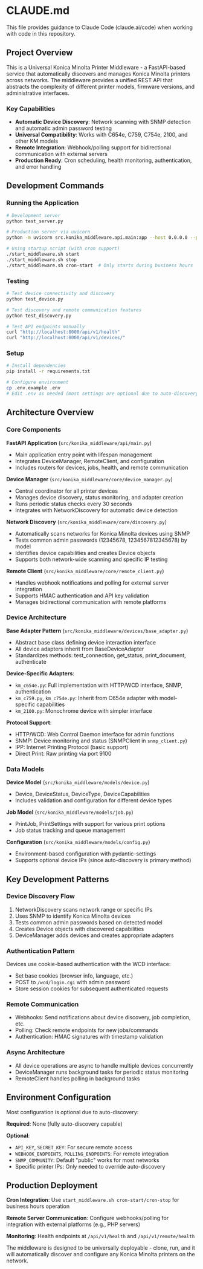 # CLAUDE.md

This file provides guidance to Claude Code (claude.ai/code) when working with code in this repository.

## Project Overview

This is a Universal Konica Minolta Printer Middleware - a FastAPI-based service that automatically discovers and manages Konica Minolta printers across networks. The middleware provides a unified REST API that abstracts the complexity of different printer models, firmware versions, and administrative interfaces.

### Key Capabilities
- **Automatic Device Discovery**: Network scanning with SNMP detection and automatic admin password testing
- **Universal Compatibility**: Works with C654e, C759, C754e, 2100, and other KM models
- **Remote Integration**: Webhook/polling support for bidirectional communication with external servers
- **Production Ready**: Cron scheduling, health monitoring, authentication, and error handling

## Development Commands

### Running the Application
```bash
# Development server
python test_server.py

# Production server via uvicorn
python -m uvicorn src.konika_middleware.api.main:app --host 0.0.0.0 --port 8000

# Using startup script (with cron support)
./start_middleware.sh start
./start_middleware.sh stop
./start_middleware.sh cron-start  # Only starts during business hours
```

### Testing
```bash
# Test device connectivity and discovery
python test_device.py

# Test discovery and remote communication features
python test_discovery.py

# Test API endpoints manually
curl "http://localhost:8000/api/v1/health"
curl "http://localhost:8000/api/v1/devices/"
```

### Setup
```bash
# Install dependencies
pip install -r requirements.txt

# Configure environment
cp .env.example .env
# Edit .env as needed (most settings are optional due to auto-discovery)
```

## Architecture Overview

### Core Components

**FastAPI Application** (`src/konika_middleware/api/main.py`)
- Main application entry point with lifespan management
- Integrates DeviceManager, RemoteClient, and configuration
- Includes routers for devices, jobs, health, and remote communication

**Device Manager** (`src/konika_middleware/core/device_manager.py`)
- Central coordinator for all printer devices
- Manages device discovery, status monitoring, and adapter creation
- Runs periodic status checks every 30 seconds
- Integrates with NetworkDiscovery for automatic device detection

**Network Discovery** (`src/konika_middleware/core/discovery.py`)
- Automatically scans networks for Konica Minolta devices using SNMP
- Tests common admin passwords (12345678, 1234567812345678) by model
- Identifies device capabilities and creates Device objects
- Supports both network-wide scanning and specific IP testing

**Remote Client** (`src/konika_middleware/core/remote_client.py`)
- Handles webhook notifications and polling for external server integration
- Supports HMAC authentication and API key validation
- Manages bidirectional communication with remote platforms

### Device Architecture

**Base Adapter Pattern** (`src/konika_middleware/devices/base_adapter.py`)
- Abstract base class defining device interaction interface
- All device adapters inherit from BaseDeviceAdapter
- Standardizes methods: test_connection, get_status, print_document, authenticate

**Device-Specific Adapters**:
- `km_c654e.py`: Full implementation with HTTP/WCD interface, SNMP, authentication
- `km_c759.py`, `km_c754e.py`: Inherit from C654e adapter with model-specific capabilities
- `km_2100.py`: Monochrome device with simpler interface

**Protocol Support**:
- HTTP/WCD: Web Control Daemon interface for admin functions
- SNMP: Device monitoring and status (SNMPClient in `snmp_client.py`)
- IPP: Internet Printing Protocol (basic support)
- Direct Print: Raw printing via port 9100

### Data Models

**Device Model** (`src/konika_middleware/models/device.py`)
- Device, DeviceStatus, DeviceType, DeviceCapabilities
- Includes validation and configuration for different device types

**Job Model** (`src/konika_middleware/models/job.py`)
- PrintJob, PrintSettings with support for various print options
- Job status tracking and queue management

**Configuration** (`src/konika_middleware/models/config.py`)
- Environment-based configuration with pydantic-settings
- Supports optional device IPs (since auto-discovery is primary method)

## Key Development Patterns

### Device Discovery Flow
1. NetworkDiscovery scans network range or specific IPs
2. Uses SNMP to identify Konica Minolta devices
3. Tests common admin passwords based on detected model
4. Creates Device objects with discovered capabilities
5. DeviceManager adds devices and creates appropriate adapters

### Authentication Pattern
Devices use cookie-based authentication with the WCD interface:
- Set base cookies (browser info, language, etc.)
- POST to `/wcd/login.cgi` with admin password
- Store session cookies for subsequent authenticated requests

### Remote Communication
- Webhooks: Send notifications about device discovery, job completion, etc.
- Polling: Check remote endpoints for new jobs/commands
- Authentication: HMAC signatures with timestamp validation

### Async Architecture
- All device operations are async to handle multiple devices concurrently
- DeviceManager runs background tasks for periodic status monitoring
- RemoteClient handles polling in background tasks

## Environment Configuration

Most configuration is optional due to auto-discovery:

**Required**: None (fully auto-discovery capable)

**Optional**:
- `API_KEY`, `SECRET_KEY`: For secure remote access
- `WEBHOOK_ENDPOINTS`, `POLLING_ENDPOINTS`: For remote integration
- `SNMP_COMMUNITY`: Default "public" works for most networks
- Specific printer IPs: Only needed to override auto-discovery

## Production Deployment

**Cron Integration**: Use `start_middleware.sh cron-start/cron-stop` for business hours operation

**Remote Server Communication**: Configure webhooks/polling for integration with external platforms (e.g., PHP servers)

**Monitoring**: Health endpoints at `/api/v1/health` and `/api/v1/remote/health`

The middleware is designed to be universally deployable - clone, run, and it will automatically discover and configure any Konica Minolta printers on the network.